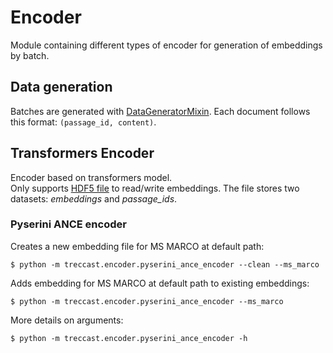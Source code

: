 # Encoder

Module containing different types of encoder for generation of embeddings by batch.

## Data generation

Batches are generated with [DataGeneratorMixin](../core/util/data_generator.py). Each document follows this format: `(passage_id, content)`.

## Transformers Encoder

Encoder based on transformers model.  
Only supports [HDF5 file](https://portal.hdfgroup.org/display/HDF5/HDF5) to read/write embeddings. The file stores two datasets: *embeddings* and *passage_ids*.

### Pyserini ANCE encoder

Creates a new embedding file for MS MARCO at default path:
```
$ python -m treccast.encoder.pyserini_ance_encoder --clean --ms_marco
```

Adds embedding for MS MARCO at default path to existing embeddings:
```
$ python -m treccast.encoder.pyserini_ance_encoder --ms_marco
```

More details on arguments:
```
$ python -m treccast.encoder.pyserini_ance_encoder -h
```